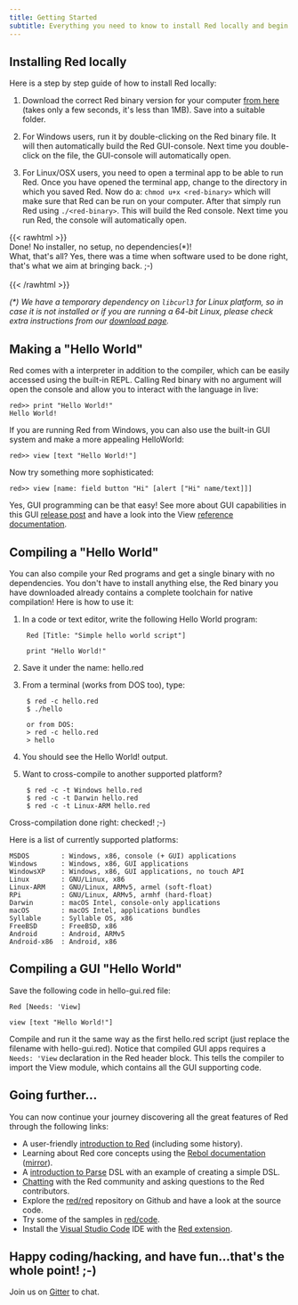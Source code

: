 ```yaml
---
title: Getting Started
subtitle: Everything you need to know to install Red locally and begin writing your first project.
---
```


## Installing Red locally

Here is a step by step guide of how to install Red locally:

1. Download the correct Red binary version for your computer [from here](/download/) (takes only a few seconds, it's less than 1MB). Save into a suitable folder.  

2. For Windows users, run it by double-clicking on the Red binary file. It will then automatically build the Red GUI-console. Next time you double-click on the file, the GUI-console will automatically open.

3. For Linux/OSX users, you need to open a terminal app to be able to run Red. Once you have opened the terminal app, change to the directory in which you saved Red. Now do a: `chmod u+x <red-binary>` which will make sure that Red can be run on your computer. After that simply run Red using `./<red-binary>`. This will build the Red console. Next time you run Red, the console will automatically open.

{{< rawhtml >}}
<br>
Done! No installer, no setup, no dependencies(*)!<br> 
What, that's all? Yes, there was a time when software used to be done right, that's what we aim at bringing back. ;-)
<br><br>
{{< /rawhtml >}}

_(*) We have a temporary dependency on `libcurl3` for Linux platform, so in case it is not installed or if you are running a 64-bit Linux, please check extra instructions from our [download page](/download/)._

## Making a "Hello World"

Red comes with a interpreter in addition to the compiler, which can be easily accessed using the built-in REPL. Calling Red binary with no argument will open the console and allow you to interact with the language in live:

```
red>> print "Hello World!"
Hello World!
```

If you are running Red from Windows, you can also use the built-in GUI system and make a more appealing HelloWorld:

```
red>> view [text "Hello World!"]
```

Now try something more sophisticated:

```
red>> view [name: field button "Hi" [alert ["Hi" name/text]]]
```

Yes, GUI programming can be that easy! See more about GUI capabilities in this GUI [release post](http://www.red-lang.org/2016/03/060-red-gui-system.html) and have a look into the View [reference documentation](https://doc.red-lang.org/gui/View.html).


## Compiling a "Hello World"

You can also compile your Red programs and get a single binary with no dependencies. You don't have to install anything else, the Red binary you have downloaded already contains a complete toolchain for native compilation! Here is how to use it:

1. In a code or text editor, write the following Hello World program:

        Red [Title: "Simple hello world script"]
    
        print "Hello World!"

2. Save it under the name: hello.red

3. From a terminal (works from DOS too), type:

        $ red -c hello.red
        $ ./hello

        or from DOS:
        > red -c hello.red
        > hello

4. You should see the Hello World! output.

5. Want to cross-compile to another supported platform?

        $ red -c -t Windows hello.red
        $ red -c -t Darwin hello.red
        $ red -c -t Linux-ARM hello.red

Cross-compilation done right: checked! ;-)

Here is a list of currently supported platforms:

```
MSDOS        : Windows, x86, console (+ GUI) applications
Windows      : Windows, x86, GUI applications
WindowsXP    : Windows, x86, GUI applications, no touch API
Linux        : GNU/Linux, x86
Linux-ARM    : GNU/Linux, ARMv5, armel (soft-float)
RPi          : GNU/Linux, ARMv5, armhf (hard-float)
Darwin       : macOS Intel, console-only applications
macOS        : macOS Intel, applications bundles
Syllable     : Syllable OS, x86
FreeBSD      : FreeBSD, x86
Android      : Android, ARMv5
Android-x86  : Android, x86
```

## Compiling a GUI "Hello World"

Save the following code in hello-gui.red file:

```
Red [Needs: 'View]
    
view [text "Hello World!"]
```

Compile and run it the same way as the first hello.red script (just replace the filename with hello-gui.red). Notice that compiled GUI apps requires a `Needs: 'View` declaration in the Red header block. This tells the compiler to import the View module, which contains all the GUI supporting code.

## Going further...

You can now continue your journey discovering all the great features of Red through the following links:

* A user-friendly [introduction to Red](http://redprogramming.com/Home.html) (including some history).
* Learning about Red core concepts using the [Rebol documentation](http://www.rebol.com/docs/core23/rebolcore.html) ([mirror](http://web.archive.org/web/20160322081114/http://www.rebol.com/docs/core23/rebolcore.html)).
* A [introduction to Parse](http://www.red-lang.org/2013/11/041-introducing-parse.html) DSL with an example of creating a simple DSL.
* [Chatting](https://gitter.im/red/red) with the Red community and asking questions to the Red contributors.
* Explore the [red/red](https://github.com/red/red) repository on Github and have a look at the source code.
* Try some of the samples in [red/code](https://github.com/red/code).
* Install the [Visual Studio Code](https://code.visualstudio.com/) IDE with the [Red extension](https://marketplace.visualstudio.com/items?itemName=red-auto.red).    


## Happy coding/hacking, and have fun...that's the whole point! ;-)

Join us on [Gitter](https://gitter.im/red/red/welcome) to chat.